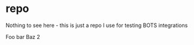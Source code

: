 # repo

Nothing to see here - this is just a repo I use for testing BOTS integrations

Foo bar Baz 2
